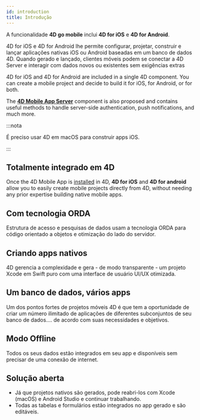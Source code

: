 ```yaml
---
id: introduction
title: Introdução
---
```




A funcionalidade **4D go mobile** inclui **4D for iOS** e **4D for Android**.

4D for iOS e 4D for Android lhe permite configurar, projetar, construir e lançar aplicações nativas iOS ou Android baseadas em um banco de dados 4D. Quando gerado e lançado, clientes móveis podem se conectar a 4D Server e interagir com dados novos ou existentes sem exigências extras

4D for iOS and 4D for Android are included in a single 4D component. You can create a mobile project and decide to build it for iOS, for Android, or for both.

The [**4D Mobile App Server**](https://github.com/4d/4D-Mobile-App-Server#4d-mobile-app-server) component is also proposed and contains useful methods to handle server-side authentication, push notifications, and much more.

:::nota

É preciso usar 4D em macOS para construir apps iOS.

:::


## Totalmente integrado em 4D

Once the 4D Mobile App is [installed](installation.md) in 4D, **4D for iOS** and **4D for android** allow you to easily create mobile projects directly from 4D, without needing any prior expertise building native mobile apps.

## Com tecnologia ORDA

Estrutura de acesso e pesquisas de dados usam a tecnologia ORDA para código orientado a objetos e otimização do lado do servidor.

## Criando apps nativos

4D gerencia a complexidade e gera - de modo transparente - um projeto Xcode em Swift puro com uma interface de usuário UI/UX otimizada.

## Um banco de dados, vários apps

Um dos pontos fortes de projetos móveis 4D é que tem a oportunidade de criar um número ilimitado de aplicações de diferentes subconjuntos de seu banco de dados.... de acordo com suas necessidades e objetivos.

## Modo Offline

Todos os seus dados estão integrados em seu app e disponíveis sem precisar de uma conexão de internet.

## Solução aberta

* Já que projetos nativos são gerados, pode reabri-los com Xcode (macOS) e Android Studio e continuar trabalhando.
* Todas as tabelas e formulários estão integrados no app gerado e são editáveis.
